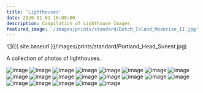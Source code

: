 ```yaml
---
title: 'Lighthouses'
date: 2020-01-01 16:00:00
description: Compilation of Lighthouse Images
featured_image: '/images/prints/standard/Dutch_Island_Moonrise_II.jpg'
---
```


![]({{ site.baseurl }}/images/prints/standard/Portland_Head_Sunest.jpg)

A collection of photos of lighthouses.

<div class="gallery" data-columns="3">
    <img src="{{ site.baseurl }}/images/prints/standard/Moon_On_The_Sakonnet_Focal.jpg" alt="image" />
    <img src="{{ site.baseurl }}/images/prints/standard/Sakonnet_Moonset.jpg" alt="image" />
    <img src="{{ site.baseurl }}/images/prints/standard/Moonset_Reflection_at_Hog_Island_Light.jpg" alt="image" />
    <img src="{{ site.baseurl }}/images/prints/standard/Conimicut_Pink_Moon.jpg" alt="image" />
    <img src="{{ site.baseurl }}/images/prints/standard/Signals.jpg" alt="image" />
    <img src="{{ site.baseurl }}/images/prints/standard/Bridge_To_NEOWISE.jpg" alt="image" />
    <img src="{{ site.baseurl }}/images/prints/standard/Dutch_Island_Moonrise_I.jpg" alt="image" />
    <img src="{{ site.baseurl }}/images/prints/standard/Dutch_Island_Moonrise_II.jpg" alt="image" />
    <img src="{{ site.baseurl }}/images/prints/standard/Dutch_Island_Moonrise_III.jpg" alt="image" />
    <img src="{{ site.baseurl }}/images/prints/standard/NEOWISE_Over_Dutch_Island_Light.jpg" alt="image" />
    <img src="{{ site.baseurl }}/images/prints/standard/Portland_Head_Sunest.jpg" alt="image" />
    <img src="{{ site.baseurl }}/images/prints/standard/Starry_Night_over_Watch_Hill_Light.jpg" alt="image" />
    <img src="{{ site.baseurl }}/images/collections/lighthouses/RI_LighthouseCruise-PlumBeachLight-1.jpg" alt="image" />
    <img src="{{ site.baseurl }}/images/collections/lighthouses/RI_LighthouseCruise-PlumBeachLight-2.jpg" alt="image" />
    <img src="{{ site.baseurl }}/images/collections/lighthouses/RI_LighthouseCruise-DutchIslandLight.jpg" alt="image" />
    <img src="{{ site.baseurl }}/images/collections/lighthouses/RI_LighthouseCruise-Beavertail.jpg" alt="image" />
    <img src="{{ site.baseurl }}/images/collections/lighthouses/RI_LighthouseCruise-CastleHill-1.jpg" alt="image" />
    <img src="{{ site.baseurl }}/images/collections/lighthouses/RI_LighthouseCruise-CastleHill-2.jpg" alt="image" />
    <img src="{{ site.baseurl }}/images/collections/lighthouses/RI_LighthouseCruise-RoseIslandLight.jpg" alt="image" />
    <img src="{{ site.baseurl }}/images/collections/lighthouses/SakonnetLightAfterSunrise.jpg" alt="image" />
    <img src="{{ site.baseurl }}/images/blog/2021-12-14-geminids-at-castle-hill-lighthouse/Geminids2021-4.jpg" alt="image" />
</div>